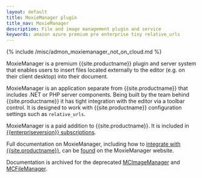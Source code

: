 ```yaml
---
layout: default
title: MoxieManager plugin
title_nav: MoxieManager
description: File and image management plugin and service
keywords: amazon azure premium pro enterprise tiny relative_urls
---
```


{% include /misc/admon_moxiemanager_not_on_cloud.md %}

MoxieManager is a premium {{site.productname}} plugin and server system that enables users to insert files located externally to the editor (e.g. on their client desktop) into their document.

MoxieManager is an application separate from {{site.productname}} that includes .NET or PHP server components. Being built by the team behind {{site.productname}} it has tight integration with the editor via a toolbar control. It is designed to work with {{site.productname}} configuration settings such as `relative_urls`.

MoxieManager is a paid addition to {{site.productname}}. It is included in [{{enterpriseversion}} subscriptions]({{site.pricingpage}}/).

Full documentation on MoxieManager, including how to [integrate with {{site.productname}}](http://www.moxiemanager.com/documentation/index.php/TinyMCE_Integration), can be [found](http://www.moxiemanager.com/documentation/) on the MoxieManager website.

Documentation is archived for the deprecated [MCImageManager](http://archive.tinymce.com/wiki.php/MCImageManager) and [MCFileManager](http://archive.tinymce.com/wiki.php/MCFileManager).
